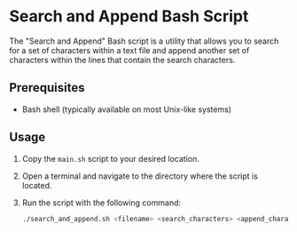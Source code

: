 # Search and Append Bash Script

The "Search and Append" Bash script is a utility that allows you to search for a set of characters within a text file and append another set of characters within the lines that contain the search characters.

## Prerequisites

- Bash shell (typically available on most Unix-like systems)

## Usage

1. Copy the `main.sh` script to your desired location.

2. Open a terminal and navigate to the directory where the script is located.

3. Run the script with the following command:

   ```bash
   ./search_and_append.sh <filename> <search_characters> <append_characters>
